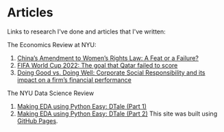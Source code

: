 # Articles

Links to research I've done and articles that I've written:

The Economics Review at NYU:
1. [China’s Amendment to Women’s Rights Law: A Feat or a Failure?]("https://theeconreview.com/2022/11/24/chinas-amendment-to-womens-rights-law-a-feat-or-a-failure/")
2. [FIFA World Cup 2022: The goal that Qatar failed to score]("https://theeconreview.com/2023/01/18/fifa-world-cup-2022-the-goal-that-qatar-failed-to-score/")
3. [Doing Good vs. Doing Well: Corporate Social Responsibility and its impact on a firm’s financial performance]("https://theeconreview.com/2023/04/14/doing-good-vs-doing-well-corporate-social-responsibility-and-its-impact-on-a-firms-financial-performance/")

The NYU Data Science Review
1. [Making EDA using Python Easy: DTale (Part 1)]("https://medium.com/nyu-ds-review/making-eda-using-python-easy-dtale-part-1-366f261da4e9")
2. [Making EDA using Python Easy: DTale (Part 2)]("https://medium.com/nyu-ds-review/making-eda-using-python-easy-dtale-part-2-ce83d8325712")
This site was built using [GitHub Pages](https://pages.github.com/).
